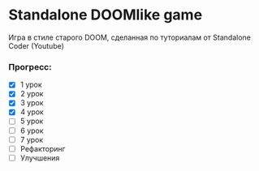 # Standalone DOOMlike game

Игра в стиле старого DOOM, сделанная по туториалам от Standalone Coder (Youtube)

### Прогресс:
- [x] 1 урок
- [x] 2 урок
- [x] 3 урок
- [x] 4 урок
- [ ] 5 урок
- [ ] 6 урок
- [ ] 7 урок
- [ ] Рефакторинг
- [ ] Улучшения
